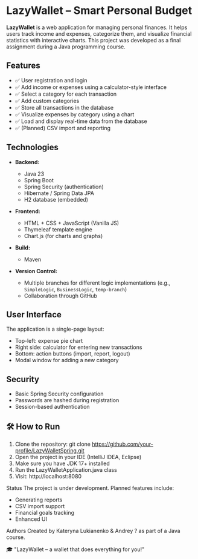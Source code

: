 #  LazyWallet – Smart Personal Budget

**LazyWallet** is a web application for managing personal finances. It helps users track income and expenses, categorize them, and visualize financial statistics with interactive charts. This project was developed as a final assignment during a Java programming course.

##  Features

- ✅ User registration and login
- ✅ Add income or expenses using a calculator-style interface
- ✅ Select a category for each transaction
- ✅ Add custom categories
- ✅ Store all transactions in the database
- ✅ Visualize expenses by category using a chart
- ✅ Load and display real-time data from the database
- ✅ (Planned) CSV import and reporting

##  Technologies

- **Backend:**
  - Java 23
  - Spring Boot
  - Spring Security (authentication)
  - Hibernate / Spring Data JPA
  - H2 database (embedded)

- **Frontend:**
  - HTML + CSS + JavaScript (Vanilla JS)
  - Thymeleaf template engine
  - Chart.js (for charts and graphs)

- **Build:**
  - Maven

- **Version Control:**
  - Multiple branches for different logic implementations (e.g., `SimpleLogic`, `BusinessLogic`, `temp-branch`)
  - Collaboration through GitHub

##  User Interface

The application is a single-page layout:

- Top-left: expense pie chart
- Right side: calculator for entering new transactions
- Bottom: action buttons (import, report, logout)
- Modal window for adding a new category

##  Security

- Basic Spring Security configuration
- Passwords are hashed during registration
- Session-based authentication

## 🛠 How to Run

1. Clone the repository: git clone https://github.com/your-profile/LazyWalletSpring.git
2. Open the project in your IDE (IntelliJ IDEA, Eclipse)
3. Make sure you have JDK 17+ installed
4. Run the LazyWalletApplication.java class
5. Visit: http://localhost:8080

 Status
The project is under development. Planned features include:
- Generating reports
- CSV import support
- Financial goals tracking
- Enhanced UI

Authors
Created by Kateryna Lukianenko & Andrey ? as part of a Java course.

🎓 "LazyWallet – a wallet that does everything for you!"





